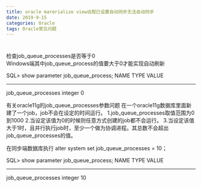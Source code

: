 ```yaml
---
title: oracle marerialize view远程已设置自动同步无法自动同步
date: 2019-9-15
categories: Oracle
tags: Oracle常见问题
---
```

#


检查job_queue_processes是否等于0  
Windows端其中job_queue_process的值要大于0才能实现自动刷新


SQL> show  parameter  job_queue_process;
NAME                                 TYPE        VALUE
------------------------------------ ----------- ------------------------------
job_queue_processes                  integer     0


有关oracle11g的job_queue_processes参数问题
在一个oracle11g数据库里面新建了一个job，job不会在设定的时间运行。
1.job_queue_processes取值范围为0到1000
2.当设定该值为0的时候则任意方式创建的job都不会运行。
3.当设定该值大于1时，且并行执行job时，至少一个做为协调进程。其总数不会超出job_queue_processes的值。

在同步端数据库执行
alter system set job_queue_processes = 10；

SQL> show  parameter  job_queue_process;
NAME                                 TYPE        VALUE
------------------------------------ ----------- ------------------------------
job_queue_processes                  integer     10
